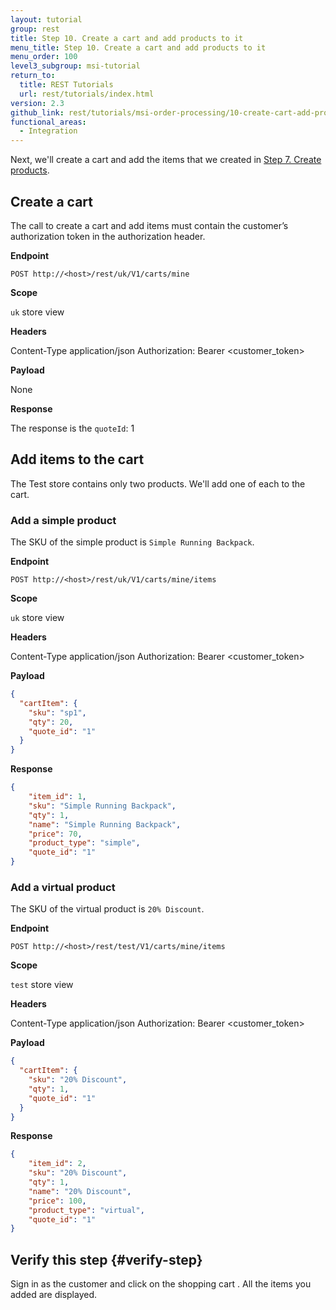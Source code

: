 ```yaml
---
layout: tutorial
group: rest
title: Step 10. Create a cart and add products to it
menu_title: Step 10. Create a cart and add products to it
menu_order: 100
level3_subgroup: msi-tutorial
return_to:
  title: REST Tutorials
  url: rest/tutorials/index.html
version: 2.3
github_link: rest/tutorials/msi-order-processing/10-create-cart-add-products.md
functional_areas:
  - Integration
---
```


Next, we'll create a cart and add the items that we created in [Step 7. Create products](7-create-products.html).

## Create a cart

The call to create a cart and add items must contain the customer’s authorization token in the authorization header.

**Endpoint**

`POST http://<host>/rest/uk/V1/carts/mine`

**Scope**

`uk` store view

**Headers**

Content-Type application/json
Authorization: Bearer <customer_token>

**Payload**

None

**Response**

The response is the `quoteId`: 1

## Add items to the cart

The Test store contains only two products. We'll add one of each to the cart.

### Add a simple product

The SKU of the simple product is `Simple Running Backpack`.

**Endpoint**

`POST http://<host>/rest/uk/V1/carts/mine/items`

**Scope**

`uk` store view

**Headers**

Content-Type application/json
Authorization: Bearer <customer_token>

**Payload**

``` json
{
  "cartItem": {
    "sku": "sp1",
    "qty": 20,
    "quote_id": "1"
  }
}
```

**Response**

``` json
{
    "item_id": 1,
    "sku": "Simple Running Backpack",
    "qty": 1,
    "name": "Simple Running Backpack",
    "price": 70,
    "product_type": "simple",
    "quote_id": "1"
}
```

### Add a virtual product

The SKU of the virtual product is `20% Discount`.


**Endpoint**

`POST http://<host>/rest/test/V1/carts/mine/items`

**Scope**

`test` store view

**Headers**

Content-Type application/json
Authorization: Bearer <customer_token>

**Payload**

``` json
{
  "cartItem": {
    "sku": "20% Discount",
    "qty": 1,
    "quote_id": "1"
  }
}
```
**Response**

``` json
{
    "item_id": 2,
    "sku": "20% Discount",
    "qty": 1,
    "name": "20% Discount",
    "price": 100,
    "product_type": "virtual",
    "quote_id": "1"
}
```

## Verify this step {#verify-step}

Sign in as the customer and click on the shopping cart . All the items you added are displayed.
